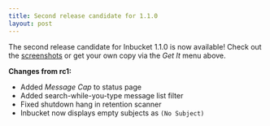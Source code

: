 ```yaml
---
title: Second release candidate for 1.1.0
layout: post
---
```


The second release candidate for Inbucket 1.1.0 is now available!  Check out the
[screenshots]({{BASE_PATH}}/screenshots/) or get your own copy via the *Get It*
menu above.

**Changes from rc1:**

- Added *Message Cap* to status page
- Added search-while-you-type message list filter
- Fixed shutdown hang in retention scanner
- Inbucket now displays empty subjects as `(No Subject)`
